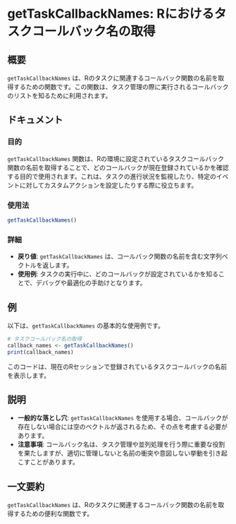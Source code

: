 <!--
Meta Description: # getTaskCallbackNames: Rにおけるタスクコールバック名の取得 ## 概要 `getTaskCallbackNames` は、Rのタスクに関連するコールバック関数の名前を取得するための関数です。この関数は、タスク管理の際に実行されるコールバックのリストを知るために利用されます。...
Meta Keywords: gettaskcallbacknames, callback_names, rにおけるタスクコールバック名の取得, rのタスクに関連するコールバック関数の名前を取得するための関数です, この関数は
-->

# getTaskCallbackNames: Rにおけるタスクコールバック名の取得

## 概要
`getTaskCallbackNames` は、Rのタスクに関連するコールバック関数の名前を取得するための関数です。この関数は、タスク管理の際に実行されるコールバックのリストを知るために利用されます。

## ドキュメント
### 目的
`getTaskCallbackNames` 関数は、Rの環境に設定されているタスクコールバック関数の名前を取得することで、どのコールバックが現在登録されているかを確認する目的で使用されます。これは、タスクの進行状況を監視したり、特定のイベントに対してカスタムアクションを設定したりする際に役立ちます。

### 使用法
```R
getTaskCallbackNames()
```

### 詳細
- **戻り値**: `getTaskCallbackNames` は、コールバック関数の名前を含む文字列ベクトルを返します。
- **使用例**: タスクの実行中に、どのコールバックが設定されているかを知ることで、デバッグや最適化の手助けとなります。

## 例
以下は、`getTaskCallbackNames` の基本的な使用例です。

```R
# タスクコールバック名の取得
callback_names <- getTaskCallbackNames()
print(callback_names)
```

このコードは、現在のRセッションで登録されているタスクコールバックの名前を表示します。

## 説明
- **一般的な落とし穴**: `getTaskCallbackNames` を使用する場合、コールバックが存在しない場合には空のベクトルが返されるため、その点を考慮する必要があります。
- **注意事項**: コールバック名は、タスク管理や並列処理を行う際に重要な役割を果たしますが、適切に管理しないと名前の衝突や意図しない挙動を引き起こすことがあります。

## 一文要約
`getTaskCallbackNames` は、Rのタスクに関連するコールバック関数の名前を取得するための便利な関数です。
